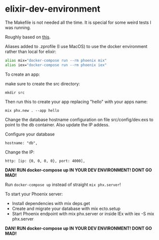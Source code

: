 # elixir-dev-environment

The Makefile is not needed all the time.  It is special for some weird tests I was running. 

Roughly based on [this](https://medium.com/swlh/use-docker-to-create-an-elixir-phoenix-development-environment-e1a81def1d2e).

Aliases added to .zprofile (I use MacOS) to use the docker environment rather than local for elixir:

```bash
alias mix="docker-compose run --rm phoenix mix"
alias iex="docker-compose run --rm phoenix iex"
```

To create an app:

make sure to create the src directory:

```
mkdir src
```

Then run this to create your app replacing "hello" with your apps name:

```
mix phx.new . --app hello
```

Change the database hostname configuration on file src/config/dev.exs to point to the db container.   Also update the IP addess.

Configure your database

```
hostname: "db",
```

Change the IP:

```
http: [ip: {0, 0, 0, 0}, port: 4000],
```

**DAN! RUN docker-compose up IN YOUR DEV ENVIRONMENT! DONT GO MAD!**

Run `docker-compose up` instead of straight `mix​​ ​​phx.server​`!

To start your Phoenix server:

- Install dependencies with mix deps.get
- Create and migrate your database with mix ecto.setup
- Start Phoenix endpoint with mix phx.server or inside IEx with iex -S mix phx.server

**DAN! RUN docker-compose up IN YOUR DEV ENVIRONMENT! DONT GO MAD!**
